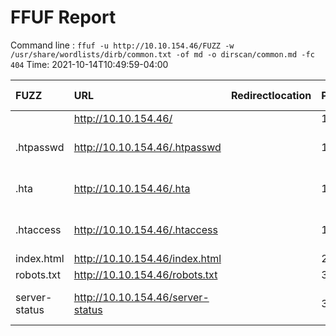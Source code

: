 # FFUF Report

  Command line : `ffuf -u http://10.10.154.46/FUZZ -w /usr/share/wordlists/dirb/common.txt -of md -o dirscan/common.md -fc 404`
  Time: 2021-10-14T10:49:59-04:00

  | FUZZ | URL | Redirectlocation | Position | Status Code | Content Length | Content Words | Content Lines | Content Type | ResultFile |
  | :- | :-- | :--------------- | :---- | :------- | :---------- | :------------- | :------------ | :--------- | :----------- |
  |  | http://10.10.154.46/ |  | 1 | 200 | 200 | 18 | 19 | text/html |  |
  | .htpasswd | http://10.10.154.46/.htpasswd |  | 13 | 403 | 277 | 20 | 10 | text/html; charset=iso-8859-1 |  |
  | .hta | http://10.10.154.46/.hta |  | 11 | 403 | 277 | 20 | 10 | text/html; charset=iso-8859-1 |  |
  | .htaccess | http://10.10.154.46/.htaccess |  | 12 | 403 | 277 | 20 | 10 | text/html; charset=iso-8859-1 |  |
  | index.html | http://10.10.154.46/index.html |  | 2020 | 200 | 200 | 18 | 19 | text/html |  |
  | robots.txt | http://10.10.154.46/robots.txt |  | 3436 | 200 | 36 | 3 | 3 | text/plain |  |
  | server-status | http://10.10.154.46/server-status |  | 3588 | 403 | 277 | 20 | 10 | text/html; charset=iso-8859-1 |  |
  